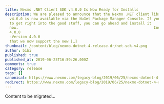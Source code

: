 ```yaml
---
title: Nexmo .NET Client SDK v4.0.0 Is Now Ready for Installs
description: We are pleased to announce that the Nexmo .NET client library
  v4.0.0 is now available via the NuGet Package Manager Console. If you’re ready
  to get right into the good stuff, you can go ahead and install it
  now. 																Install-Package Nexmo.Csharp.Client -Version
  4.0.0																					12										Install-Package Nexmo.Csharp.Client
  -Version 4.0.0 														 What’s New The biggest part of this release is
  that we now support the new […]
thumbnail: /content/blog/nexmo-dotnet-4-release-dr/net-sdk-v4.png
author: bibi
published: true
published_at: 2019-06-25T16:59:26.000Z
comments: true
category: release
tags: []
canonical: https://www.nexmo.com/legacy-blog/2019/06/25/nexmo-dotnet-4-release-dr
redirect: https://www.nexmo.com/legacy-blog/2019/06/25/nexmo-dotnet-4-release-dr
---
```


Content to be migrated...
